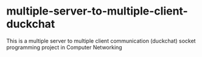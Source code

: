 # multiple-server-to-multiple-client-duckchat
This is a multiple server to multiple client communication (duckchat) socket programming project in Computer Networking 
